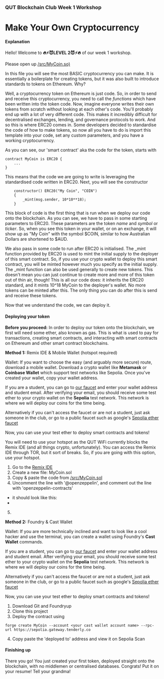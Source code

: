 ### QUT Blockchain Club Week 1 Workshop
# **Make Your Own Cryptocurrency**

#### Explanation
Hello! Welcome to __🔥⚡😈LEVEL 2😈⚡🔥__ of our week 1 workshop.

Please open up [/src/MyCoin.so)](https://github.com/csmit863/workshop_week1/blob/main/src/MyCoin.sol)

In this file you will see the most BASIC cryptocurrency you can make. It is essentially a boilerplate for creating tokens, but it was also built to introduce standards to tokens on Ethereum. Why?

Well, a cryptocurrency token on Ethereum is just code. So, in order to send and receive this cryptocurrency, you need to call the *functions* which have been written into the token code. Now, imagine everyone writes their own tokens from scratch without looking at each other's code. You'll probably end up with a lot of very different code. This makes it incredibly difficult for decentralised exchanges, lending, and governance protocols to work. And so this is where ERC20 comes in. Some developers decided to standardise the code of how to make tokens, so now all you have to do is import this template into your code, set any custom parameters, and you have a working cryptocurrency.

As you can see, our 'smart contract' aka the code for the token, starts with 
```solidity
contract MyCoin is ERC20 { 
    ...
}
```
This means that the code we are going to write is leveraging the standardised code written in ERC20.
Next, you will see the constructor
```solidity
    constructor() ERC20("My Coin", "COIN")
    {
        _mint(msg.sender, 10*10**18);
    }
```
This block of code is the first thing that is run when we deploy our code onto the blockchain. As you can see, we have to pass in some starting parameters to ERC20. These parameters are the token *name* and *symbol* or *ticker*. So, when you see this token in your wallet, or on an exchange, it will show up as "My Coin" with the symbol $COIN, similar to how Australian Dollars are shortened to $AUD.

We also pass in some code to run after ERC20 is initialised. The _mint function provided by ERC20 is used to mint the initial supply to the deployer of this smart contract. So, if you use your crypto wallet to deploy this smart contract, you will be minted however much you specify as the initial supply. The _mint function can also be used generally to create new tokens. This doesn't mean you can just continue to create more and more of this token out of thin air, though! This is all our code does: it inherits the ERC20 standard, and it mints 10^18 MyCoin to the deployer's wallet. No more tokens can be minted after this. The only thing you can do after this is send and receive these tokens.

Now that we understand the code, we can deploy it.


#### Deploying your token

**Before you proceed:**
In order to deploy our token onto the blockchain, we first will need some ether, also known as gas. This is what is used to pay for transactions, creating smart contracts, and interacting with smart contracts on Ethereum and other smart contract blockchains. 


**Method 1:** Remix IDE & Mobile Wallet (hotspot required)

Wallet:
If you want to choose the easy (and arguably more secure) route, download a mobile wallet. Download a crypto wallet like **Metamask** or **Coinbase Wallet** which support test networks like Sepolia. Once you've created your wallet, copy your wallet address.

If you are a student, you can go to [our faucet](https://faucet.qutblockchain.club) and enter your wallet address and student email. After verifying your email, you should receive some test ether to your crypto wallet on the **Sepolia** test network. This network is where we will deploy our coins for the time being.

Alternatively if you can't access the faucet or are not a student, just ask someone in the club, or go to a public faucet such as google's [Sepolia ether faucet](https://cloud.google.com/application/web3/faucet/ethereum/sepolia)

Now, you can use your test ether to deploy smart contracts and tokens! 


You will need to use your hotspot as the QUT WiFi currently blocks the Remix IDE (and all things crypto, unfortunately).
You can access the Remix IDE through TOR, but it sort of breaks. So, if you are going with this option, use your hotspot.

1. Go to the [Remix IDE](https://remix.ethereum.org)
2. Create a new file: MyCoin.sol
3. Copy & paste the code from [/src/MyCoin.sol](https://github.com/csmit863/workshop_week1/blob/main/src/MyCoin.sol)
4. Uncomment the line with '@openzeppelin', and comment out the line with 'openzeppelin-contracts'
 - it should look like this:
 - <img>
5. 

**Method 2:** Foundry & Cast Wallet

Wallet:
If you are more technically inclined and want to look like a cool hacker and use the terminal, you can create a wallet using Foundry's **Cast Wallet** commands. 

If you are a student, you can go to [our faucet](https://faucet.qutblockchain.club) and enter your wallet address and student email. After verifying your email, you should receive some test ether to your crypto wallet on the **Sepolia** test network. This network is where we will deploy our coins for the time being.

Alternatively if you can't access the faucet or are not a student, just ask someone in the club, or go to a public faucet such as google's [Sepolia ether faucet](https://cloud.google.com/application/web3/faucet/ethereum/sepolia)

Now, you can use your test ether to deploy smart contracts and tokens! 

1. Download Git and Foundryup
2. Clone this project
3. Deploy the contract using 
```
forge create MyCoin --account <your cast wallet account name> --rpc-url https://sepolia.gateway.tenderly.co
```
4. Copy paste the 'deployed to' address and view it on Sepolia Scan


#### Finishing up
There you go! You just created your first token, deployed straight onto the blockchain, with no middlemen or centralised databases. Congrats! Put it on your resume! Tell your grandma! 